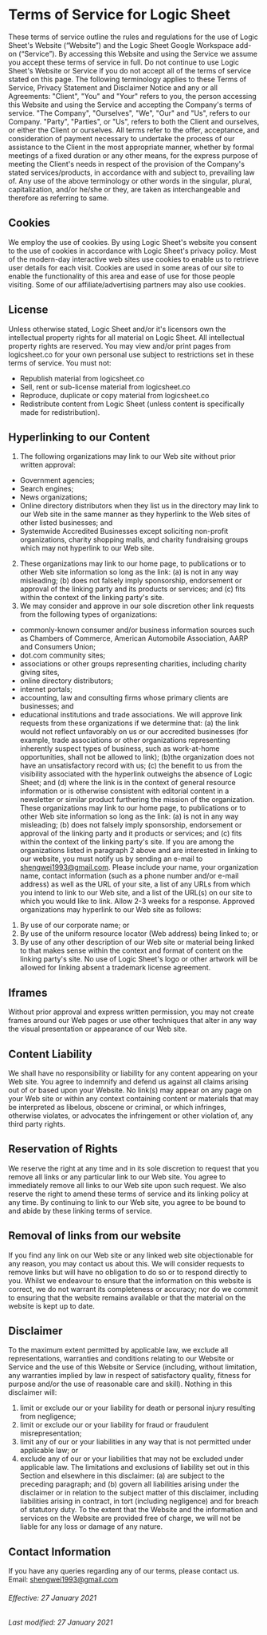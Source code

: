 # Terms of Service for Logic Sheet

These terms of service outline the rules and regulations for the use of Logic Sheet's Website (“Website”) and the Logic Sheet Google Workspace add-on (“Service”).
By accessing this Website and using the Service we assume you accept these terms of service in full. Do not continue to use Logic Sheet's Website or Service if you do not accept all of the terms of service stated on this page.
The following terminology applies to these Terms of Service, Privacy Statement and Disclaimer Notice and any or all Agreements: "Client", "You" and "Your" refers to you, the person accessing this Website and using the Service and accepting the Company's terms of service. "The Company", "Ourselves", "We", "Our" and "Us", refers to our Company. "Party", "Parties", or "Us", refers to both the Client and ourselves, or either the Client or ourselves. All terms refer to the offer, acceptance, and consideration of payment necessary to undertake the process of our assistance to the Client in the most appropriate manner, whether by formal meetings of a fixed duration or any other means, for the express purpose of meeting the Client's needs in respect of the provision of the Company's stated services/products, in accordance with and subject to, prevailing law of. Any use of the above terminology or other words in the singular, plural, capitalization, and/or he/she or they, are taken as interchangeable and therefore as referring to same.
## Cookies
We employ the use of cookies. By using Logic Sheet's website you consent to the use of cookies in accordance with Logic Sheet's privacy policy.
Most of the modern-day interactive web sites use cookies to enable us to retrieve user details for each visit. Cookies are used in some areas of our site to enable the functionality of this area and ease of use for those people visiting. Some of our affiliate/advertising partners may also use cookies.
## License
Unless otherwise stated, Logic Sheet and/or it's licensors own the intellectual property rights for all material on Logic Sheet. All intellectual property rights are reserved. You may view and/or print pages from logicsheet.co for your own personal use subject to restrictions set in these terms of service.
You must not:
- Republish material from logicsheet.co
- Sell, rent or sub-license material from logicsheet.co
- Reproduce, duplicate or copy material from logicsheet.co
- Redistribute content from Logic Sheet (unless content is specifically made for redistribution).

## Hyperlinking to our Content
1. The following organizations may link to our Web site without prior written approval:
- Government agencies;
- Search engines;
- News organizations;
- Online directory distributors when they list us in the directory may link to our Web site in the same manner as they hyperlink to the Web sites of other listed businesses; and
- Systemwide Accredited Businesses except soliciting non-profit organizations, charity shopping malls, and charity fundraising groups which may not hyperlink to our Web site.
2. These organizations may link to our home page, to publications or to other Web site information so long as the link: (a) is not in any way misleading; (b) does not falsely imply sponsorship, endorsement or approval of the linking party and its products or services; and (c) fits within the context of the linking party's site.
3. We may consider and approve in our sole discretion other link requests from the following types of organizations:
- commonly-known consumer and/or business information sources such as Chambers of Commerce, American Automobile Association, AARP and Consumers Union;
- dot.com community sites;
- associations or other groups representing charities, including charity giving sites,
- online directory distributors;
- internet portals;
- accounting, law and consulting firms whose primary clients are businesses; and
- educational institutions and trade associations.
We will approve link requests from these organizations if we determine that: (a) the link would not reflect unfavorably on us or our accredited businesses (for example, trade associations or other organizations representing inherently suspect types of business, such as work-at-home opportunities, shall not be allowed to link); (b)the organization does not have an unsatisfactory record with us; (c) the benefit to us from the visibility associated with the hyperlink outweighs the absence of Logic Sheet; and (d) where the link is in the context of general resource information or is otherwise consistent with editorial content in a newsletter or similar product furthering the mission of the organization.
These organizations may link to our home page, to publications or to other Web site information so long as the link: (a) is not in any way misleading; (b) does not falsely imply sponsorship, endorsement or approval of the linking party and it products or services; and (c) fits within the context of the linking party's site.
If you are among the organizations listed in paragraph 2 above and are interested in linking to our website, you must notify us by sending an e-mail to shengwei1993@gmail.com. Please include your name, your organization name, contact information (such as a phone number and/or e-mail address) as well as the URL of your site, a list of any URLs from which you intend to link to our Web site, and a list of the URL(s) on our site to which you would like to link. Allow 2-3 weeks for a response.
Approved organizations may hyperlink to our Web site as follows:
1. By use of our corporate name; or
2. By use of the uniform resource locator (Web address) being linked to; or
3. By use of any other description of our Web site or material being linked to that makes sense within the context and format of content on the linking party's site.
No use of Logic Sheet's logo or other artwork will be allowed for linking absent a trademark license agreement.
## Iframes
Without prior approval and express written permission, you may not create frames around our Web pages or use other techniques that alter in any way the visual presentation or appearance of our Web site.
## Content Liability
We shall have no responsibility or liability for any content appearing on your Web site. You agree to indemnify and defend us against all claims arising out of or based upon your Website. No link(s) may appear on any page on your Web site or within any context containing content or materials that may be interpreted as libelous, obscene or criminal, or which infringes, otherwise violates, or advocates the infringement or other violation of, any third party rights.
## Reservation of Rights
We reserve the right at any time and in its sole discretion to request that you remove all links or any particular link to our Web site. You agree to immediately remove all links to our Web site upon such request. We also reserve the right to amend these terms of service and its linking policy at any time. By continuing to link to our Web site, you agree to be bound to and abide by these linking terms of service.
## Removal of links from our website
If you find any link on our Web site or any linked web site objectionable for any reason, you may contact us about this. We will consider requests to remove links but will have no obligation to do so or to respond directly to you.
Whilst we endeavour to ensure that the information on this website is correct, we do not warrant its completeness or accuracy; nor do we commit to ensuring that the website remains available or that the material on the website is kept up to date.
## Disclaimer
To the maximum extent permitted by applicable law, we exclude all representations, warranties and conditions relating to our Website or Service and the use of this Website or Service (including, without limitation, any warranties implied by law in respect of satisfactory quality, fitness for purpose and/or the use of reasonable care and skill). Nothing in this disclaimer will:
1. limit or exclude our or your liability for death or personal injury resulting from negligence;
2. limit or exclude our or your liability for fraud or fraudulent misrepresentation;
3. limit any of our or your liabilities in any way that is not permitted under applicable law; or
4. exclude any of our or your liabilities that may not be excluded under applicable law.
The limitations and exclusions of liability set out in this Section and elsewhere in this disclaimer: (a) are subject to the preceding paragraph; and (b) govern all liabilities arising under the disclaimer or in relation to the subject matter of this disclaimer, including liabilities arising in contract, in tort (including negligence) and for breach of statutory duty.
To the extent that the Website and the information and services on the Website are provided free of charge, we will not be liable for any loss or damage of any nature.
## Contact Information
If you have any queries regarding any of our terms, please contact us.
Email: shengwei1993@gmail.com

###### Effective: 27 January 2021
###### Last modified: 27 January 2021

